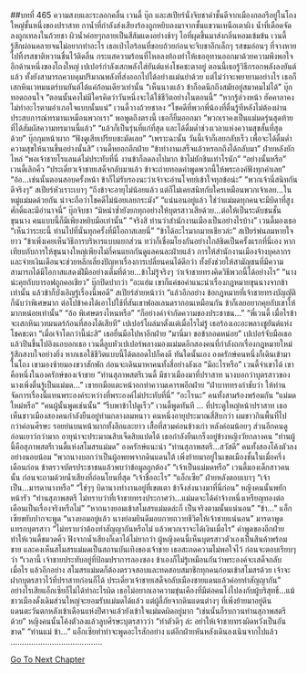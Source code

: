 ##บทที่ 465 ความสงบและระลอกคลื่น
เวนดี้ บุ๊ก และสเปียร์นั่งจิบชาดำชั้นดีจากเมืองกลอรีอยู่ในโถงใหญ่ชั้นหนึ่งของปราสาท
กาน้ำที่กำลังส่งเสียงร้องถูกหยิบลงมาจากชั้นแขวนเหนือเตาผิง น้ำที่เดือดจัดลงถูกเทลงในถ้วยชา ผิวน้ำค่อยๆกลายเป็นสีส้มแดงอย่างช้าๆ ไอที่ผุดขึ้นมาส่งกลิ่นหอมเข้มข้น เวนดี้รู้สึกผ่อนคลายจนไม่อยากทำอะไร เธอเป่าไอร้อนที่ขอบถ้วยก่อนจะจิบชาอึกเล็กๆ รสขมอ่อนๆ ที่จางหายไปทิ้งรสชาติหวานชื่นไว้ติดลิ้น กระแสความร้อนที่ไหลลงท้องทำให้เธออุทานออกมาด้วยความพึงพอใจ
อีกด้านหนึ่งของโถงใหญ่ เปเปอร์กำลังเสกพลังใส่ยันต์แห่งโชคชะตาอยู่ ตอนนี้เธอรู้วิธีกรอกพลังลงยันต์แล้ว ทั้งยังสามารถควบคุมปริมาณพลังที่ส่งออกไปได้อย่างแม่นยำด้วย แต่ไม่ว่าจะพยายามอย่างไร เธอก็เสกหินเวทมนตร์บนยันต์ได้แค่ก้อนเดียวเท่านั้น
“เห็นนางแล้ว ข้าก็อดนึกถึงสมัยอยู่สมาคมไม่ได้” บุ๊กทอดถอนใจ “ตอนนั้นคงไม่มีใครคิดว่าวันหนึ่งจะได้ใช้ชีวิตอย่างในตอนนี้”
“หากรู้ล่วงหน้า ฮัคคาลาคงไม่ทำอะไรตามอำเภอใจแบบนั้นแน่” เวนดี้วางถ้วยชาลง “โชคดีที่พวกพี่น้องที่ตื่นรู้ทีหลังไม่ต้องผ่านประสบการณ์ทรมานเหมือนพวกเรา” พอพูดถึงตรงนี้ เธอก็ยิ้มออกมา “พวกเราคงเป็นแม่มดรุ่นสุดท้ายที่ได้สัมผัสความทรมานนี้แล้ว”
“แล้วก็เป็นรุ่นที่แก่ที่สุด และได้ดื่มด่ำช่วงเวลาแห่งความสุขสั้นที่สุดด้วย” บุ๊กกุมหน้าผาก “ฟังดูเสียเปรียบชะมัดเลย”
“เพราะฉะนั้น วันนี้เจ้าก็เลยกลับเร็ว เพื่อจะได้ดื่มด่ำความสุขให้นานขึ้นอย่างนั้นสิ” เวนดี้หยอกอีกฝ่าย
“ข้าทำงานเสร็จแล้วหรอกถึงได้กลับมา” ฝ่ายหลังยักไหล่ “พอเจ้าชายโรแลนด์ไม่ประทับที่นี่ งานข้าก็ลดลงไปมาก ข้าไม่ยักชินเท่าไรนัก”
“อย่างนั้นหรือ” เวนดี้เลิกคิ้ว “ประเดี๋ยวเจ้าชายเสด็จกลับมาแล้ว ข้าจะถ่ายทอดคำพูดพวกนี้ให้พระองค์ฟังทุกคำเลย”
“อ้อ...เช่นนั้นตอนสอบครั้งหน้า ข้าก็ไม่รับรองนะว่าเจ้าจะอ่านโจทย์เข้าใจทุกข้อน่ะ”
“พวกเจ้านี่สนิทกันดีจริงๆ” สเปียร์หัวเราะเบาๆ “ถึงข้าจะอายุไม่น้อยแล้ว แต่ก็ไม่เคยสนิทกับใครเหมือนพวกเจ้าเลย...ในหมู่แม่มดด้วยกัน น่าจะถือว่าโชคดีไม่น้อยเลยกระมัง”
“แน่นอนอยู่แล้ว ใช่ว่าแม่มดทุกคนจะมีบิดาที่สูงศักดิ์และมีอำนาจนี่” บุ๊กจิบชา “มิหนำซ้ำยังยกทุกอย่างให้บุตรสาวเสียด้วย...ต่อให้เป็นระดับชนชั้นขุนนาง คนแบบนี้ก็มีเพียงหยิบมือเท่านั้น”
“จริงสิ ท่านว่าสำนักงานเมืองเป็นอย่างไรบ้าง” เวนดี้มองเธอ “เห็นว่าระยะนี้ ท่านไปที่นั่นทุกครั้งที่มีโอกาสเลยนี่”
“ข้าได้อะไรมากมายเชียวล่ะ” สเปียร์พ่นลมหายใจยาว “ข้าเพิ่งเคยเห็นวิธีการบริหารแบบแยกส่วน ทว่าก็เชื่อมโยงกันอย่างใกล้ชิดเป็นครั้งแรกที่นี่เอง หากเทียบกับการให้ขุนนางใหญ่เพียงไม่กี่คนแยกกันดูแลคนละฝ่ายแล้ว การให้สำนักงานเมืองจ้างบุคลากรและจ่ายเงินเดือนจะช่วยหลีกเลี่ยงปัญหาเรื่องการเปลี่ยนคนได้ดีกว่า ทั้งยังช่วยให้สามัญชนที่มีความสามารถได้มีโอกาสแสดงฝีมืออย่างเต็มที่ด้วย...ข้าไม่รู้จริงๆ ว่าเจ้าชายทรงคิดวิธีพวกนี้ได้อย่างไร”
“นางน่ะคุยกับบารอฟถูกคอเชียว” บุ๊กปิดปากว่า
“อะแฮ่ม เขาก็แค่ขอคำแนะนำเรื่องกฎหมายขุนนางจากข้าเท่านั้น แล้วข้าก็บังเอิญรู้เรื่องนี้พอดี” สเปียร์ส่ายหน้าว่า “แล้วอีกอย่าง ข้อกฎหมายที่เจ้าชายทรงบัญญัติก็นับว่าพิเศษมาก ต่อไปข้าคงได้เอาไปใช้ที่สันเขาฟอลเลนดรากอนเหมือนกัน ข้าก็เลยอยากคุยกับเขาให้มากหน่อยเท่านั้น”
“อ้อ พิเศษตรงไหนหรือ”
“ก็อย่างคำจำกัดความของประชาชน...”
“พี่เวนดี้ เมื่อไรข้าจะเสกหินเวทมนตร์ก้อนที่สองได้เสียที” เปเปอร์โผล่มาตั้งแต่เมื่อไรไม่รู้ เธอร้องเอะอะพลางชูยันต์แห่งโชคชะตา
“เมื่อเจ้าโตกว่านี้น่ะสิ” เธอยื่นมือไปหาอีกฝ่าย “มานี่มา ขอข้ากอดหน่อย”
เปเปอร์จับมือเธอ แล้วปีนขึ้นไปอิงแอบอกเธอ
เวนดี้ลูบหัวเปเปอร์พลางมองแม่มดอีกสองคนที่กำลังถกเรื่องกฎหมายใหม่ รู้สึกสงบใจอย่างยิ่ง
หากเธอใช้ชีวิตแบบนี้ได้ตลอดไปก็คงดี
ทันใดนั้นเอง องครักษ์คนหนึ่งก็เดินเข้ามาในโถง เขามองซ้ายมองขวาสักพัก ก่อนจะเดินมาหาคนทั้งสี่อย่างลังเล
“มีอะไรหรือ” เวนดี้จำเขาได้ เขาคือหนึ่งในองครักษ์ของเจ้าชาย
“ท่านสุภาพสตรีเวนดี้ มีชาวเมืองมาที่ปราสาท นางบอกว่าบุตรสาวของนางเพิ่งตื่นรู้เป็นแม่มด...” เขายกมือแตะหน้าอกทำความเคารพอีกฝ่าย “ฝ่าบาททรงกำชับว่า ให้ท่านจัดการเรื่องนี้แทนพระองค์ระหว่างที่พระองค์ไม่ประทับที่นี่”
“อะไรนะ” คนทั้งสามร้องพร้อมกัน “แม่มดใหม่หรือ”
“คนผู้นั้นพูดเช่นนั้น”
“รีบพาข้าไปดูเร็ว” เวนดี้พูดทันที
…
ที่ประตูใหญ่หน้าปราสาท เธอเห็นชาวเมืองสองคนกำลังยืนอยู่ท่ามกลางลมหนาว คนหนึ่งอายุประมาณสี่สิบกว่า ผมขาวกินพื้นที่ไปกว่าค่อนศีรษะ รอยย่นบนหน้าผากทั้งลึกและยาว เสื้อที่สวมค่อนข้างเก่า หลังค่อมน้อยๆ ส่วนอีกคนดูอ่อนเยาว์กว่ามาก อายุน่าจะประมาณสิบเจ็ดสิบแปดได้ เธอกำลังยืนเกร็งอยู่ข้างหญิงวัยกลางคน
“ท่านผู้นี้คือสุภาพสตรีเวนดี้แห่งสโมสรแม่มด” องครักษ์แนะนำ
“ท่านสุภาพสตรี...สวัสดี” คนทั้งสองโค้งตัวลงอย่างนอบน้อม
“พวกนางบอกว่าเป็นผู้อพยพจากดินแดนใต้ เพิ่งย้ายมาอยู่ในเขตเมืองชั้นในเมื่อครึ่งเดือนก่อน ข้าตรวจบัตรประชาชนแล้วพบว่าข้อมูลถูกต้อง”
“เจ้าเป็นแม่มดหรือ” เวนดี้มองเด็กสาวคนนั้น ก่อนจะถามด้วยน้ำเสียงที่อ่อนโยนที่สุด “เจ้าชื่ออะไร”
“แอ็กเซีย” ฝ่ายหลังตอบเบาๆ
“เจ้าเป็น...มารดานางหรือ”
“ใช่ๆๆ บิดานางทำงานอยู่ที่เขตเตา ข้าจึงส่งนางมาที่นี่ก่อน” หญิงคนนั้นพยักหน้ารัว “ท่านสุภาพสตรี ไม่ทราบว่าที่เจ้าชายทรงประกาศว่า...แม่มดจะได้ค่าจ้างหนึ่งเหรียญทองต่อเดือนเป็นเรื่องจริงหรือไม่”
“หากนางยอมเข้าสโมสรแม่มดล่ะก็ เป็นจริงตามนั้นแน่นอน”
“ข้า...” แอ็กเซียขยับปากจะพูด
“นางยอมอยู่แล้ว นางย่อมยินดีมอบกายถวายชีวิตให้เจ้าชายแน่นอน” มารดาพูดแทรกบุตรสาว “ไม่ทราบว่าต้องทำสัญญากันหรือไม่ แล้วพวกเราจะได้เงินเมื่อไร”
คำพูดของอีกฝ่ายทำให้เวนดี้ขมวดคิ้ว ฟังจากน้ำเสียงก็เดาได้ไม่ยากว่า ผู้หญิงคนนี้เห็นบุตรสาวตัวเองเป็นสินค้าพร้อมขาย และคงเห็นสโมสรแม่มดเป็นสถานบันเทิงของเจ้าชาย
เธอสะกดความไม่พอใจไว้ ก่อนจะตอบเรียบๆ ว่า “เวลานี้ เจ้าชายประทับอยู่ที่ป้อมปราการลองซอง ข้าเองก็ไม่รู้เหมือนกันว่าพระองค์จะเสด็จกลับเมื่อไร แล้วอีกอย่าง สโมสรแม่มดก็ต้องตรวจสอบและทดสอบสมาชิกทุกคนก่อนเข้าสโมสรด้วย เจ้าจะฝากบุตรสาวไว้ที่ปราสาทก่อนก็ได้ ประเดี๋ยวเจ้าชายเสด็จกลับเมืองชายแดนแล้วค่อยทำสัญญากัน”
อย่างไรเสียแอ็กเซียก็ไม่ได้ทำอะไรผิด เธอไม่อยากเอาความขุ่นเคืองที่มีต่อคนโง่ไปลงกับผู้บริสุทธิ์...แม้ชาวเมืองดั้งเดิมส่วนใหญ่จะยอมรับแม่มดได้แล้ว แต่ผู้ลี้ภัยจากดินแดนต่างๆ ที่เพิ่งย้ายมาอยู่ดินแดนตะวันตกหลังเข้าเดือนแห่งปีศาจแล้วยังเข้าใจแม่มดผิดอยู่มาก
“เช่นนั้นก็รบกวนท่านสุภาพสตรีด้วย” หญิงคนนั้นโค้งตัวลงแล้วลูบศีรษะบุตรสาวว่า “ทำตัวดีๆ ล่ะ อย่าให้เจ้าชายทรงผิดหวังเป็นอันขาด”
“ท่านแม่ ข้า...” แอ็กเซียทำท่าจะพูดอะไรสักอย่าง แต่อีกฝ่ายหันหลังเดินลงเนินจากไปแล้ว
………………………………….


[Go To Next Chapter]( ./378.md)